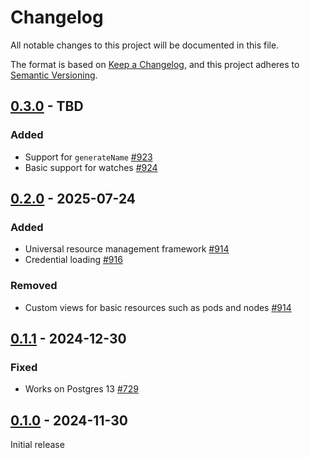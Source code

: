 # Changelog

All notable changes to this project will be documented in this file.

The format is based on [Keep a Changelog](https://keepachangelog.com/en/1.0.0/), and this project adheres
to [Semantic Versioning](https://semver.org/spec/v2.0.0.html).

## [0.3.0] - TBD

### Added

* Support for `generateName` [#923](https://github.com/omnigres/omnigres/pull/923)
* Basic support for watches [#924](https://github.com/omnigres/omnigres/pull/924)

## [0.2.0] - 2025-07-24

### Added

* Universal resource management framework [#914](https://github.com/omnigres/omnigres/pull/914)
* Credential loading [#916](https://github.com/omnigres/omnigres/pull/916)

### Removed

* Custom views for basic resources such as pods and nodes [#914](https://github.com/omnigres/omnigres/pull/914)

## [0.1.1] - 2024-12-30

### Fixed

* Works on Postgres 13 [#729](https://github.com/omnigres/omnigres/pull/729)

## [0.1.0] - 2024-11-30

Initial release

[Unreleased]: https://github.com/omnigres/omnigres/commits/next/omni_kube

[0.1.0]: [https://github.com/omnigres/omnigres/pull/676]

[0.1.1]: [https://github.com/omnigres/omnigres/pull/729]

[0.2.0]: [https://github.com/omnigres/omnigres/pull/913]

[0.3.0]: [https://github.com/omnigres/omnigres/pull/922]
